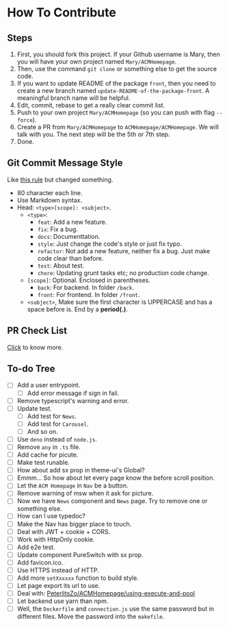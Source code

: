 # How To Contribute

## Steps

1. First, you should fork this project. If your Github username is Mary, then
   you will have your own project named `Mary/ACMHomepage`.
2. Then, use the command `git clone` or something else to get the source code.
3. If you want to update README of the package `front`, then you need to create
   a new branch named `update-README-of-the-package-front`. A meaningful branch
   name will be helpful.
4. Edit, commit, rebase to get a really clear commit list.
5. Push to your own project `Mary/ACMHomepage` (so you can push with flag
   `--force`).
6. Create a PR from `Mary/ACMHomepage` to `ACMHomepage/ACMHomepage`. We will
   talk with you. The next step will be the 5th or 7th step.
7. Done.

## Git Commit Message Style

Like [this rule][joshbuchea/git-commit-message] but changed something.

- 80 character each line.
- Use Markdown syntax.
- Head: `<type>[scope]: <subject>`.
  - `<type>`:
    - `feat`: Add a new feature.
    - `fix`: Fix a bug.
    - `docs`: Documenttation.
    - `style`: Just change the code's style or just fix typo.
    - `refactor`: Not add a new feature, neither fix a bug. Just make code
      clear than before.
    - `test`: About test.
    - `chore`: Updating grunt tasks etc; no production code change.
  - `[scope]`: Optional. Enclosed in parentheses.
    - `back`: For backend. In folder `/back`.
    - `front`: For frontend. In folder `/front`.
  - `<subject>`, Make sure the first character is UPPERCASE and has a space
    before is. End by a **period(.)**.

## PR Check List

[Click](./pull_request_template.md) to know more.

## To-do Tree

- [ ] Add a user entrypoint.
  - [ ] Add error message if sign in fail.
- [ ] Remove typescript's warning and error.
- [ ] Update test.
  - [ ] Add test for `News`.
  - [ ] Add test for `Carousel`.
  - [ ] And so on.
- [ ] Use `deno` instead of `node.js`.
- [ ] Remove `any` in `.ts` file.
- [ ] Add cache for picute.
- [ ] Make test runable.
- [ ] How about add sx prop in theme-ui's Global?
- [ ] Emmm... So how about let every page know the before scroll position.
- [ ] Let the `ACM Homepage` in `Nav` be a button.
- [ ] Remove warning of msw when it ask for picture.
- [ ] Now we have `News` component and `News` page. Try to remove one or
      something else.
- [ ] How can I use typedoc?
- [ ] Make the Nav has bigger place to touch.
- [ ] Deal with JWT + cookie + CORS.
- [ ] Work with HttpOnly cookie.
- [ ] Add e2e test.
- [ ] Update component PureSwitch with sx prop.
- [ ] Add favicon.ico.
- [ ] Use HTTPS instead of HTTP.
- [ ] Add more `setXxxxxx` function to build style.
- [ ] Let page export its url to use.
- [ ] Deal with: [PeterlitsZo/ACMHomepage/using-execute-and-pool][]
- [ ] Let backend use yarn than npm.
- [ ] Well, the `Dockerfile` and `connection.js` use the same password but in
      different files. Move the password into the `makefile`.

[joshbuchea/git-commit-message]: https://gist.github.com/joshbuchea/6f47e86d2510bce28f8e7f42ae84c716
[peterlitszo/acmhomepage/using-execute-and-pool]: https://github.com/PeterlitsZo/ACMHomepage/pull/1#discussion_r818478152
